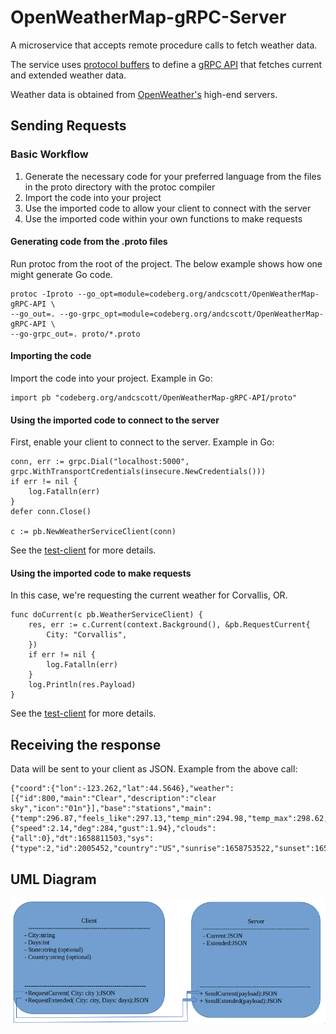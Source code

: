 # OpenWeatherMap-gRPC-Server

A microservice that accepts remote procedure calls to fetch weather data.

The service uses [protocol buffers](https://developers.google.com/protocol-buffers/docs/overview)
to define a [gRPC API](https://grpc.io/docs/what-is-grpc/introduction/) that
fetches current and extended weather data. 

Weather data is obtained from [OpenWeather's](https://openweathermap.org/api)
high-end servers.

## Sending Requests

### Basic Workflow

1. Generate the necessary code for your preferred language from the files in
the proto directory with the protoc compiler
2. Import the code into your project
3. Use the imported code to allow your client to connect with the server
4. Use the imported code within your own functions to make requests

#### Generating code from the .proto files

Run protoc from the root of the project. The below example shows how one might
generate Go code.

```
protoc -Iproto --go_opt=module=codeberg.org/andcscott/OpenWeatherMap-gRPC-API \
--go_out=. --go-grpc_opt=module=codeberg.org/andcscott/OpenWeatherMap-gRPC-API \
--go-grpc_out=. proto/*.proto
```

#### Importing the code

Import the code into your project. Example in Go:

```
import pb "codeberg.org/andcscott/OpenWeatherMap-gRPC-API/proto"
```

#### Using the imported code to connect to the server

First, enable your client to connect to the server. Example in Go:

```
conn, err := grpc.Dial("localhost:5000", grpc.WithTransportCredentials(insecure.NewCredentials()))
if err != nil {
	log.Fatalln(err)
}
defer conn.Close()

c := pb.NewWeatherServiceClient(conn)
```

See the [test-client](test-client/main.go) for more details.

#### Using the imported code to make requests

In this case, we're requesting the current weather for Corvallis, OR.

```
func doCurrent(c pb.WeatherServiceClient) {
	res, err := c.Current(context.Background(), &pb.RequestCurrent{
		City: "Corvallis",
	})
	if err != nil {
		log.Fatalln(err)
	}
	log.Println(res.Payload)
}
```

See the [test-client](test-client/current.go) for more details.

## Receiving the response

Data will be sent to your client as JSON. Example from the above call:

```
{"coord":{"lon":-123.262,"lat":44.5646},"weather":[{"id":800,"main":"Clear","description":"clear sky","icon":"01n"}],"base":"stations","main":{"temp":296.87,"feels_like":297.13,"temp_min":294.98,"temp_max":298.62,"pressure":1007,"humidity":70},"visibility":10000,"wind":{"speed":2.14,"deg":284,"gust":1.94},"clouds":{"all":0},"dt":1658811503,"sys":{"type":2,"id":2005452,"country":"US","sunrise":1658753522,"sunset":1658807208},"timezone":-25200,"id":5720727,"name":"Corvallis","cod":200}
```

## UML Diagram

![UML diagram](info/UML.png)


